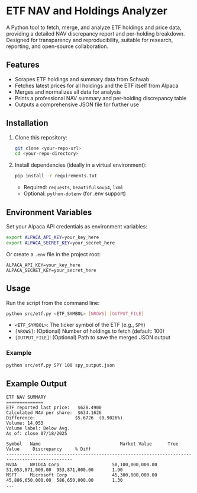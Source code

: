 # ETF NAV and Holdings Analyzer

A Python tool to fetch, merge, and analyze ETF holdings and price data, providing a detailed NAV discrepancy report and per-holding breakdown. Designed for transparency and reproducibility, suitable for research, reporting, and open-source collaboration.

## Features
- Scrapes ETF holdings and summary data from Schwab
- Fetches latest prices for all holdings and the ETF itself from Alpaca
- Merges and normalizes all data for analysis
- Prints a professional NAV summary and per-holding discrepancy table
- Outputs a comprehensive JSON file for further use

## Installation
1. Clone this repository:
   ```bash
   git clone <your-repo-url>
   cd <your-repo-directory>
   ```
2. Install dependencies (ideally in a virtual environment):
   ```bash
   pip install -r requirements.txt
   ```
   - Required: `requests`, `beautifulsoup4`, `lxml`
   - Optional: `python-dotenv` (for .env support)

## Environment Variables
Set your Alpaca API credentials as environment variables:
```bash
export ALPACA_API_KEY=your_key_here
export ALPACA_SECRET_KEY=your_secret_here
```
Or create a `.env` file in the project root:
```
ALPACA_API_KEY=your_key_here
ALPACA_SECRET_KEY=your_secret_here
```

## Usage
Run the script from the command line:
```bash
python src/etf.py <ETF_SYMBOL> [NROWS] [OUTPUT_FILE]
```
- `<ETF_SYMBOL>`: The ticker symbol of the ETF (e.g., `SPY`)
- `[NROWS]`: (Optional) Number of holdings to fetch (default: 100)
- `[OUTPUT_FILE]`: (Optional) Path to save the merged JSON output

### Example
```bash
python src/etf.py SPY 100 spy_output.json
```

## Example Output 
```
ETF NAV SUMMARY
==============
ETF reported last price:   $628.4900
Calculated NAV per share:  $634.1626
Difference:               $5.6726  (0.9026%)
Volume: 14,053
Volume label: Below Avg.
As of: close 07/18/2025

Symbol   Name                              Market Value      True Value     Discrepancy     % Diff
-----------------------------------------------------------------------------------------------
NVDA     NVIDIA Corp                    50,100,000,000.00 51,053,871,000.00  953,871,000.00       1.90
MSFT     Microsoft Corp                 45,300,000,000.00 45,886,650,000.00  586,650,000.00       1.30
...
```

